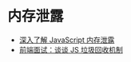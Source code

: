 # 内存泄露
- [深入了解 JavaScript 内存泄露](https://segmentfault.com/a/1190000020231307)
- [前端面试：谈谈 JS 垃圾回收机制](https://segmentfault.com/a/1190000018605776)

